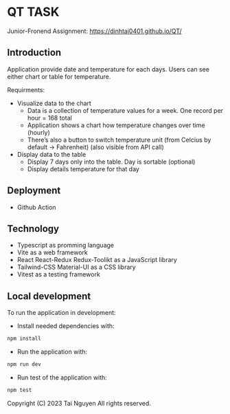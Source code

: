# QT TASK

Junior-Fronend Assignment: https://dinhtai0401.github.io/QT/

## Introduction

Application provide date and temperature for each days. Users can see either chart or table for temperature.

Requirments:
- Visualize data to the chart 
    - Data is a collection of temperature values for a week. One record per hour =
    168 total
    - Application shows a chart how temperature changes over time (hourly)
    - There’s also a button to switch temperature unit (from Celcius by default ->
    Fahrenheit) (also visible from API call)
- Display data to the table
    - Display 7 days only into the table. Day is sortable (optional)
    - Display details temperature for that day

## Deployment

- Github Action

## Technology

- Typescript as promming language
- Vite as a web framework
- React React-Redux Redux-Toolikt as a JavaScript library
- Tailwind-CSS Material-UI as a CSS library
- Vitest as a testing framework

## Local development

To run the application in development:
- Install needed dependencies with:
```bash
npm install
```

- Run the application with:
```bash
npm run dev
```

- Run test of the application with:
```bash
npm test
```

Copyright (C) 2023 Tai Nguyen All rights reserved.